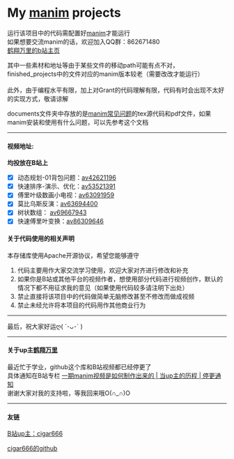 # My [manim](https://github.com/3b1b/manim) projects

运行该项目中的代码需配置好[manim](https://github.com/3b1b/manim)才能运行<br/>
如果想要交流manim的话，欢迎加入QQ群：862671480<br/>
[鹤翔万里的b站主页](https://space.bilibili.com/171431343 '求关注求三连ღ( ´･ᴗ･` )')

其中一些素材和地址等由于某些文件的移动path可能有点不对，finished_projects中的文件对应的manim版本较老（需要改改才能运行）<br/>    
此外，由于编程水平有限，加上对Grant的代码理解有限，代码有时会出现不太好的实现方式，敬请谅解

documents文件夹中存放的是[manim常见问题](https://github.com/Tony031218/manim-projects/blob/master/documents/manim%E5%B8%B8%E8%A7%81%E9%97%AE%E9%A2%98v2.0.pdf)的tex源代码和pdf文件，如果manim安装和使用有什么问题，可以先参考这个文档

---

#### 视频地址: 
__均投放在B站上__
- [x] 动态规划-01背包问题：[av42621196](https://www.bilibili.com/video/av42621196)
- [x] 快速排序-演示、优化：[av53521391](https://www.bilibili.com/video/av53521391)
- [x] 傅里叶级数画小电视：[av63091959](https://www.bilibili.com/video/av63091959)
- [x] 莫比乌斯反演：[av63694400](https://www.bilibili.com/video/av63694400)
- [x] 树状数组： [av69667943](https://www.bilibili.com/video/av69667943)
- [x] 快速傅里叶变换：[av86309646](https://www.bilibili.com/video/av86309646)

#### 关于代码使用的相关声明
本存储库使用Apache开源协议，希望您能够遵守

 1. 代码主要用作大家交流学习使用，欢迎大家对齐进行修改和补充
 2. 如果你是B站或其他平台的视频作者，想使用部分代码进行视频创作，默认的情况下都不用征求我的意见（如果使用代码较多请注明下出处）
 3. 禁止直接将该项目中的代码做简单无脑修改甚至不修改而做成视频
 4. 禁止未经允许将本项目的代码用作其他商业行为

---

最后，祝大家好运ღ( ´･ᴗ･` )

---

#### 关于up主[鹤翔万里](https://space.bilibili.com/171431343)
最近忙于学业，github这个库和B站视频都已经停更了<br/>
具体通知在B站专栏 [一期manim视频是如何制作出来的 | 当up主的历程 | 停更通知](https://www.bilibili.com/read/cv4754226)<br/>
谢谢大家对我的支持啦，等我回来哦O(∩_∩)O

---

#### 友链
[B站up主：cigar666](https://space.bilibili.com/66806831)

[cigar666的github](https://github.com/cigar666)